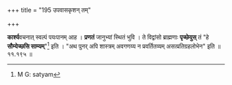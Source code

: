 +++
title = "195 उपवासकृशन् तम्"

+++


**कार्श्य**वचनात् स्वल्पं पयःपानम् आह । **प्रणतं** जानुभ्यां स्थितं भुवि । ते विद्वांसो ब्राह्मणाः **पृच्छेयुस्** तं "हे **सौम्येच्छसि साम्यम्**"[^३१४] इति । "अथ पुनर् अपि शास्त्रम् अवगणय्य न प्रवर्तितव्यम् असत्प्रतिग्रहलोभेन" इति ॥ ११.१९५ ॥


[^३१४]:
     M G: satyam